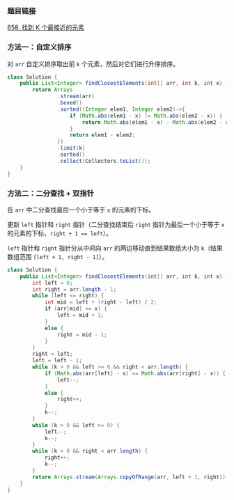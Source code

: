 ### 题目链接
[658. 找到 K 个最接近的元素](https://leetcode.cn/problems/find-k-closest-elements)

### 方法一：自定义排序
对 `arr` 自定义排序取出前 `k` 个元素，然后对它们进行升序排序。

```Java
class Solution {
    public List<Integer> findClosestElements(int[] arr, int k, int x) {
        return Arrays
                .stream(arr)
                .boxed()
                .sorted((Integer elem1, Integer elem2)->{
                    if (Math.abs(elem1 - x) != Math.abs(elem2 - x)) {
                        return Math.abs(elem1 - x) - Math.abs(elem2 - x);
                    }
                    return elem1 - elem2;
                })
                .limit(k)
                .sorted()
                .collect(Collectors.toList());
    }
}
```

### 方法二：二分查找 + 双指针
在 `arr` 中二分查找最后一个小于等于 `x` 的元素的下标。

更新 `left` 指针和 `right` 指针（二分查找结束后 `right` 指针为最后一个小于等于 `x` 的元素的下标，`right + 1 == left`）。

`left` 指针和 `right` 指针分从中间向 `arr` 的两边移动直到结果数组大小为 `k`（结果数组范围 `[left + 1, right - 1]`）。

```Java
class Solution {
    public List<Integer> findClosestElements(int[] arr, int k, int x) {
        int left = 0;
        int right = arr.length - 1;
        while (left <= right) {
            int mid = left + (right - left) / 2;
            if (arr[mid] <= x) {
                left = mid + 1;
            }
            else {
                right = mid - 1;
            }
        }
        right = left;
        left = left - 1;
        while (k > 0 && left >= 0 && right < arr.length) {
            if (Math.abs(arr[left] - x) <= Math.abs(arr[right] - x)) {
                left--;
            }
            else {
                right++;
            }
            k--;
        }
        while (k > 0 && left >= 0) {
            left--;
            k--;
        }
        while (k > 0 && right < arr.length) {
            right++;
            k--;
        }
        return Arrays.stream(Arrays.copyOfRange(arr, left + 1, right)).boxed().collect(Collectors.toList());
    }
}
```